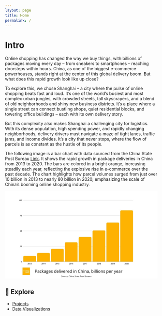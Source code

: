```yaml
---
layout: page
title: Home
permalink: /
---
```


# Intro 
Online shopping has changed the way we buy things, with billions of packages moving every day – from sneakers to smartphones – reaching doorsteps within hours. China, as one of the biggest e-commerce powerhouses, stands right at the center of this global delivery boom. But what does this rapid growth look like up close?

To explore this, we chose Shanghai – a city where the pulse of online shopping beats fast and loud. It’s one of the world’s busiest and most complex urban jungles, with crowded streets, tall skyscrapers, and a blend of old neighborhoods and shiny new business districts. It’s a place where a single street can connect bustling shops, quiet residential blocks, and towering office buildings – each with its own delivery story.

But this complexity also makes Shanghai a challenging city for logistics. With its dense population, high spending power, and rapidly changing neighborhoods, delivery drivers must navigate a maze of tight lanes, traffic jams, and income divides. It’s a city that never stops, where the flow of parcels is as constant as the hustle of its people.


The following image is a bar chart with data sourced from the China State Post Bureau [Link](https://www.euronews.com/next/2021/08/27/china-tech-giant-alibaba-says-delivery-robots-are-the-future-here-are-4-charts-that-explai). It shows the rapid growth in package deliveries in China from 2013 to 2020. The bars are colored in a bright orange, increasing steadily each year, reflecting the explosive rise in e-commerce over the past decade. The chart highlights how parcel volumes surged from just over 10 billion in 2013 to nearly 80 billion in 2020, emphasizing the scale of China’s booming online shopping industry.


![Plot 1](/assets/images/intro.jpg)

## 🔗 Explore

- [Projects](/projects/)
- [Data Visualizations](/data-viz/)
<!-- - [About Me](/about/) -->
